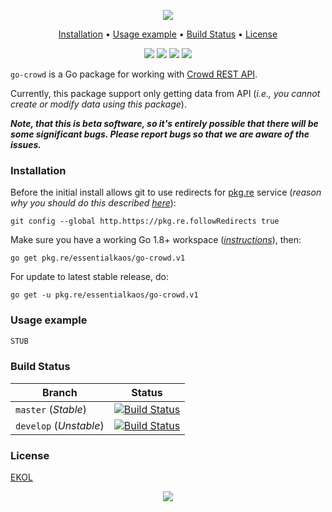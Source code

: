 <p align="center"><a href="#readme"><img src="https://gh.kaos.st/go-crowd.svg"/></a></p>

<p align="center"><a href="#installation">Installation</a> • <a href="#usage-example">Usage example</a> • <a href="#build-status">Build Status</a> • <a href="#license">License</a></p>

<p align="center">
  <a href="https://godoc.org/pkg.re/essentialkaos/go-crowd.v1"><img src="https://godoc.org/pkg.re/essentialkaos/go-crowd.v1?status.svg"></a>
  <a href="https://goreportcard.com/report/github.com/essentialkaos/go-crowd"><img src="https://goreportcard.com/badge/github.com/essentialkaos/go-crowd"></a>
  <a href="https://travis-ci.org/essentialkaos/go-crowd"><img src="https://travis-ci.org/essentialkaos/go-crowd.svg"></a>
  <a href="https://essentialkaos.com/ekol"><img src="https://gh.kaos.st/ekol.svg"></a>
</p>

`go-crowd` is a Go package for working with [Crowd REST API](https://developer.atlassian.com/server/crowd/crowd-rest-resources/).

Currently, this package support only getting data from API (_i.e., you cannot create or modify data using this package_).

_**Note, that this is beta software, so it's entirely possible that there will be some significant bugs. Please report bugs so that we are aware of the issues.**_

### Installation

Before the initial install allows git to use redirects for [pkg.re](https://github.com/essentialkaos/pkgre) service (_reason why you should do this described [here](https://github.com/essentialkaos/pkgre#git-support)_):

```
git config --global http.https://pkg.re.followRedirects true
```

Make sure you have a working Go 1.8+ workspace (_[instructions](https://golang.org/doc/install)_), then:

````
go get pkg.re/essentialkaos/go-crowd.v1
````

For update to latest stable release, do:

```
go get -u pkg.re/essentialkaos/go-crowd.v1
```

### Usage example

```go
STUB
```

### Build Status

| Branch     | Status |
|------------|--------|
| `master` (_Stable_) | [![Build Status](https://travis-ci.org/essentialkaos/go-crowd.svg?branch=master)](https://travis-ci.org/essentialkaos/go-crowd) |
| `develop` (_Unstable_) | [![Build Status](https://travis-ci.org/essentialkaos/go-crowd.svg?branch=develop)](https://travis-ci.org/essentialkaos/go-crowd) |

### License

[EKOL](https://essentialkaos.com/ekol)

<p align="center"><a href="https://essentialkaos.com"><img src="https://gh.kaos.st/ekgh.svg"/></a></p>
